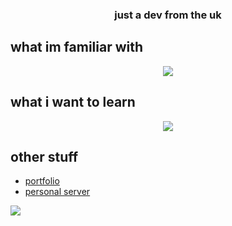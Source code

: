 <h3 align="center">just a dev from the uk</h3>

## what im familiar with 
<p align="center">
    <a href="https://skillicons.dev">
        <img src="https://skillicons.dev/icons?i=ts,js,html,css,nodejs,discordjs,lua,java,raspberrypi,vscode,git,mongodb" />
    </a>
</p>

## what i want to learn
<p align="center">
    <a href="https://skillicons.dev">
        <img src="https://skillicons.dev/icons?i=rust" />
    </a>
</p>

## other stuff
* [portfolio](https://jayts.notion.site/Portfolio-8e8ec6782981416a9f9383475756c591?pvs=74)
* [personal server](https://discord.gg/2xjSuhvP36)

<a href="https://ko-fi.com/N4N1QZ9Y4">
    <img src="https://ko-fi.com/img/githubbutton_sm.svg" />
</a>
